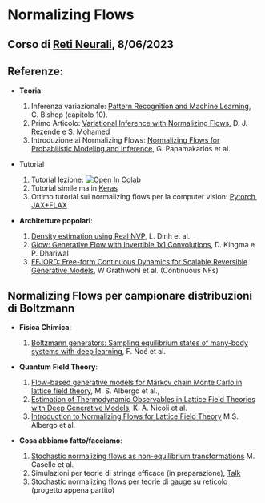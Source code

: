 # Normalizing Flows
## Corso di [Reti Neurali](https://www.fisicamagistrale.unito.it/do/corsi.pl/Show?_id=6e6f), 8/06/2023

## Referenze:
* **Teoria**:
  1. Inferenza variazionale: [Pattern Recognition and Machine Learning](https://www.microsoft.com/en-us/research/uploads/prod/2006/01/Bishop-Pattern-Recognition-and-Machine-Learning-2006.pdf), C. Bishop (capitolo 10).
  2. Primo Articolo: [Variational Inference with Normalizing Flows](https://arxiv.org/abs/1505.05770), D. J. Rezende e S. Mohamed
  3. Introduzione ai Normalizing Flows: [Normalizing Flows for Probabilistic Modeling and Inference](https://arxiv.org/abs/1912.02762), G. Papamakarios et al.
 
* Tutorial
  1. Tutorial lezione: <a target="_blank" href="https://colab.research.google.com/github/eliacellini/LezioneNFs/blob/eff7f88fc942119f4d8f86f4e748dac320dcd671/NFRetiNeurali.ipynb"><img src="https://colab.research.google.com/assets/colab-badge.svg" alt="Open In Colab"/></a>
  2. Tutorial simile ma in [Keras](https://keras.io/examples/generative/real_nvp/)
  3. Ottimo tutorial sui normalizing flows per la computer vision: [Pytorch](https://uvadlc-notebooks.readthedocs.io/en/latest/tutorial_notebooks/tutorial11/NF_image_modeling.html), [JAX+FLAX](https://uvadlc-notebooks.readthedocs.io/en/latest/tutorial_notebooks/JAX/tutorial11/NF_image_modeling.html)
  
* **Architetture popolari**:
  1. [Density estimation using Real NVP](https://arxiv.org/abs/1605.08803), L. Dinh et al.
  2. [Glow: Generative Flow with Invertible 1x1 Convolutions](https://arxiv.org/abs/1807.03039),  D. Kingma e P. Dhariwal
  3. [FFJORD: Free-form Continuous Dynamics for Scalable Reversible Generative Models](https://arxiv.org/abs/1810.01367), W Grathwohl et al. (Continuous NFs)

## Normalizing Flows per campionare distribuzioni di Boltzmann
* **Fisica Chimica**:
  1. [Boltzmann generators: Sampling equilibrium states of many-body systems with deep learning](https://www.science.org/doi/10.1126/science.aaw1147), F. Noé et al.

* **Quantum Field Theory**:
  1. [Flow-based generative models for Markov chain Monte Carlo in lattice field theory](https://arxiv.org/abs/1904.12072), M. S. Albergo et al.,
  2. [Estimation of Thermodynamic Observables in Lattice Field Theories with Deep Generative Models](https://arxiv.org/abs/2007.07115), K. A. Nicoli et al.
  3. [Introduction to Normalizing Flows for Lattice Field Theory](https://arxiv.org/abs/2101.08176) M.S. Albergo et al.
 
 * **Cosa abbiamo fatto/facciamo**:
    1. [Stochastic normalizing flows as non-equilibrium transformations](https://arxiv.org/abs/2201.08862) M. Caselle et al.
    2. Simulazioni per teorie di stringa efficace (in preparazione), [Talk](https://www.youtube.com/watch?v=aiwCLeFqvg4)
    3. Stochastic normalizing flows per teorie di gauge su reticolo (progetto appena partito)


